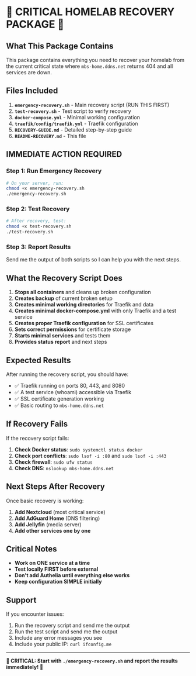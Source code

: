 # 🚨 CRITICAL HOMELAB RECOVERY PACKAGE 🚨

## What This Package Contains

This package contains everything you need to recover your homelab from the current critical state where `mbs-home.ddns.net` returns 404 and all services are down.

## Files Included

1. **`emergency-recovery.sh`** - Main recovery script (RUN THIS FIRST)
2. **`test-recovery.sh`** - Test script to verify recovery
3. **`docker-compose.yml`** - Minimal working configuration
4. **`traefik/config/traefik.yml`** - Traefik configuration
5. **`RECOVERY-GUIDE.md`** - Detailed step-by-step guide
6. **`README-RECOVERY.md`** - This file

## IMMEDIATE ACTION REQUIRED

### Step 1: Run Emergency Recovery
```bash
# On your server, run:
chmod +x emergency-recovery.sh
./emergency-recovery.sh
```

### Step 2: Test Recovery
```bash
# After recovery, test:
chmod +x test-recovery.sh
./test-recovery.sh
```

### Step 3: Report Results
Send me the output of both scripts so I can help you with the next steps.

## What the Recovery Script Does

1. **Stops all containers** and cleans up broken configuration
2. **Creates backup** of current broken setup
3. **Creates minimal working directories** for Traefik and data
4. **Creates minimal docker-compose.yml** with only Traefik and a test service
5. **Creates proper Traefik configuration** for SSL certificates
6. **Sets correct permissions** for certificate storage
7. **Starts minimal services** and tests them
8. **Provides status report** and next steps

## Expected Results

After running the recovery script, you should have:

- ✅ Traefik running on ports 80, 443, and 8080
- ✅ A test service (whoami) accessible via Traefik
- ✅ SSL certificate generation working
- ✅ Basic routing to `mbs-home.ddns.net`

## If Recovery Fails

If the recovery script fails:

1. **Check Docker status**: `sudo systemctl status docker`
2. **Check port conflicts**: `sudo lsof -i :80` and `sudo lsof -i :443`
3. **Check firewall**: `sudo ufw status`
4. **Check DNS**: `nslookup mbs-home.ddns.net`

## Next Steps After Recovery

Once basic recovery is working:

1. **Add Nextcloud** (most critical service)
2. **Add AdGuard Home** (DNS filtering)
3. **Add Jellyfin** (media server)
4. **Add other services one by one**

## Critical Notes

- **Work on ONE service at a time**
- **Test locally FIRST before external**
- **Don't add Authelia until everything else works**
- **Keep configuration SIMPLE initially**

## Support

If you encounter issues:

1. Run the recovery script and send me the output
2. Run the test script and send me the output
3. Include any error messages you see
4. Include your public IP: `curl ifconfig.me`

---

**🚨 CRITICAL: Start with `./emergency-recovery.sh` and report the results immediately! 🚨**